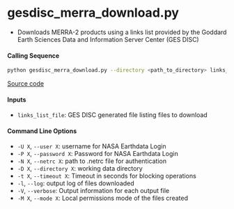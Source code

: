 gesdisc_merra_download.py
=========================

- Downloads MERRA-2 products using a links list provided by the Goddard Earth Sciences Data and Information Server Center (GES DISC)

#### Calling Sequence
```bash
python gesdisc_merra_download.py --directory <path_to_directory> links_list_file
```
[Source code](https://github.com/tsutterley/model-harmonics/blob/main/reanalysis/gesdisc_merra_download.py)

#### Inputs
- `links_list_file`: GES DISC generated file listing files to download

#### Command Line Options
- `-U X`, `--user X`: username for NASA Earthdata Login
- `-P X`, `--password X`: Password for NASA Earthdata Login
- `-N X`, `--netrc X`: path to .netrc file for authentication
- `-D X`, `--directory X`: working data directory
- `-t X`, `--timeout X`: Timeout in seconds for blocking operations
- `-l`, `--log`: output log of files downloaded
- `-V`, `--verbose`: Output information for each output file
- `-M X`, `--mode X`: Local permissions mode of the files created

